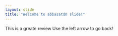 ```yaml
---
layout: slide
title: "Welcome to abbasatdn slide!"
---
```

This is a greate review
Use the left arrow to go back!